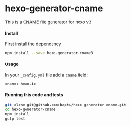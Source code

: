 # hexo-generator-cname
This is a CNAME file generator for hexo v3

#### Install
First install the dependency
```sh
npm install --save hexo-generator-cname3
```
#### Usage
In your `_config.yml` file add a `cname` field:
```
cname: hexo.io
```

#### Running this code and tests
```sh
git clone git@github.com:bapti/hexo-generator-cname.git
cd hexo-generator-cname
npm install
gulp test
```
